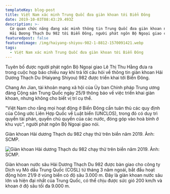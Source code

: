 ```yaml
---
templateKey: blog-post
title: Việt Nam xác minh Trung Quốc đưa giàn khoan tới Biển Đông
date: 2019-10-03T08:43:29.493Z
description: >-
  Cơ quan chức năng đang xác minh thông tin Trung Quốc đưa giàn khoan nước sâu
  Hải Dương Thạch Du 982 tới Biển Đông, người phát ngôn Bộ Ngoại giao cho biết.
featuredpost: false
featuredimage: /img/haiyang-shiyou-982-1-8812-1570091421.webp
tags:
  - Việt Nam xác minh Trung Quốc đưa giàn khoan tới Biển Đông
---
```

Tuyên bố được người phát ngôn Bộ Ngoại giao Lê Thị Thu Hằng đưa ra trong cuộc họp báo chiều nay khi trả lời câu hỏi về thông tin giàn khoan Hải Dương Thạch Du (Haiyang Shiyou) 982 được triển khai tới Biển Đông.

Chang An Jian, tài khoản mạng xã hội của Ủy ban Chính pháp Trung ương đảng Cộng sản Trung Quốc ngày 25/9 thông báo về việc triển khai giàn khoan, nhưng không cho biết vị trí cụ thể.

"Việt Nam cho rằng mọi hoạt động ở Biển Đông cần tuân thủ các quy định của Công ước Liên Hợp Quốc về Luật biển (UNCLOS), trong đó có duy trì quyền tài phán, quyền chủ quyền của các nước, đóng góp vào hoà bình ở khu vực", người phát ngôn Bộ Ngoại giao nói.Giàn khoan Hải dương Thạch du 982 chạy thử trên biển năm 2019. Ảnh: SCMP.

![Giàn khoan Hải dương Thạch du 982 chạy thử trên biển năm 2019. Ảnh: SCMP.](/img/haiyang-shiyou-982-1-8812-1570091421.webp "Giàn khoan Hải dương Thạch du 982 chạy thử trên biển năm 2019. Ảnh: SCMP.")

Giàn khoan nước sâu Hải Dương Thạch Du 982 được bàn giao cho công ty Dịch vụ Mỏ dầu Trung Quốc (COSL) từ tháng 3 năm ngoái, bắt đầu hoạt động hôm 21/9 ở vùng biển có độ sâu 3.000 m. Đây là giàn khoan nước sâu lớn và hiện đại nhất của Trung Quốc, có thể chịu được sức gió 200 km/h và khoan ở độ sâu tối đa 9.000 m.
